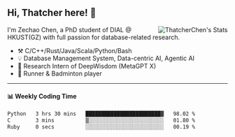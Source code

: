 ## Hi, Thatcher here! :wave:

<img align="right" src="https://github-readme-stats.vercel.app/api?username=thatcherchen&title_color=333&text_color=777" alt="ThatcherChen's Stats" >

I'm Zechao Chen, a PhD student of DIAL @ HKUST(GZ) with full passion for database-related research.

- :hammer_and_pick:  C/C++/Rust/Java/Scala/Python/Bash
- :bulb:  Database Management System, Data-centric AI, Agentic AI
- :telescope:  Research Intern of DeepWisdom (MetaGPT X)
- :seedling:  Runner & Badminton player

---

#### :bar_chart: Weekly Coding Time

<!--START_SECTION:waka-->

```txt
Python   3 hrs 30 mins   ████████████████████████▓   98.02 %
C        3 mins          ▒░░░░░░░░░░░░░░░░░░░░░░░░   01.80 %
Ruby     0 secs          ░░░░░░░░░░░░░░░░░░░░░░░░░   00.19 %
```

<!--END_SECTION:waka-->
